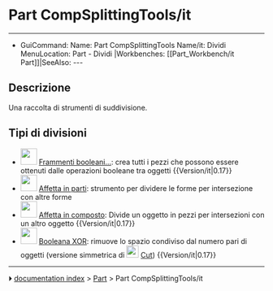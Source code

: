 # Part CompSplittingTools/it
---
- GuiCommand:   Name: Part CompSplittingTools   Name/it: Dividi   MenuLocation: Part - Dividi   |Workbenches: [[Part_Workbench/it   Part]]|SeeAlso: ---


</div>

## Descrizione

Una raccolta di strumenti di suddivisione.

## Tipi di divisioni 


<div class="mw-translate-fuzzy">

-   <img alt="" src=images/Part_BooleanFragments.svg  style="width:32px;"> [Frammenti booleani\...](Part_BooleanFragments/it.md): crea tutti i pezzi che possono essere ottenuti dalle operazioni booleane tra oggetti {{Version/it|0.17}}
-   <img alt="" src=images/Part_SliceApart.svg  style="width:32px;"> [Affetta in parti](Part_SliceApart/it.md): strumento per dividere le forme per intersezione con altre forme
-   <img alt="" src=images/Part_Slice.svg  style="width:32px;"> [Affetta in composto](Part_Slice/it.md): Divide un oggetto in pezzi per intersezioni con un altro oggetto {{Version/it|0.17}}
-   <img alt="" src=images/Part_XOR.svg  style="width:32px;"> [Booleana XOR](Part_XOR/it.md): rimuove lo spazio condiviso dal numero pari di oggetti (versione simmetrica di <img alt="" src=images/Part_Cut.svg  style="width:24px;"> [Cut](Part_Cut/it.md)) {{Version/it|0.17}}


</div>


<div class="mw-translate-fuzzy">





</div>



---
⏵ [documentation index](../README.md) > [Part](Part_Workbench.md) > Part CompSplittingTools/it

